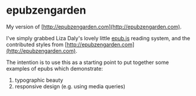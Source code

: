 epubzengarden
=============

My version of [http://epubzengarden.com](http://epubzengarden.com).

I've simply grabbed Liza Daly's lovely little [epub.js](http://code.google.com/p/epub-tools/source/browse/#svn/trunk/epubtools/epubjs) reading system, and the contributed styles from [http://epubzengarden.com](http://epubzengarden.com).

The intention is to use this as a starting point to put together some examples of epubs which demonstrate:

1. typographic beauty
1. responsive design (e.g. using media queries)